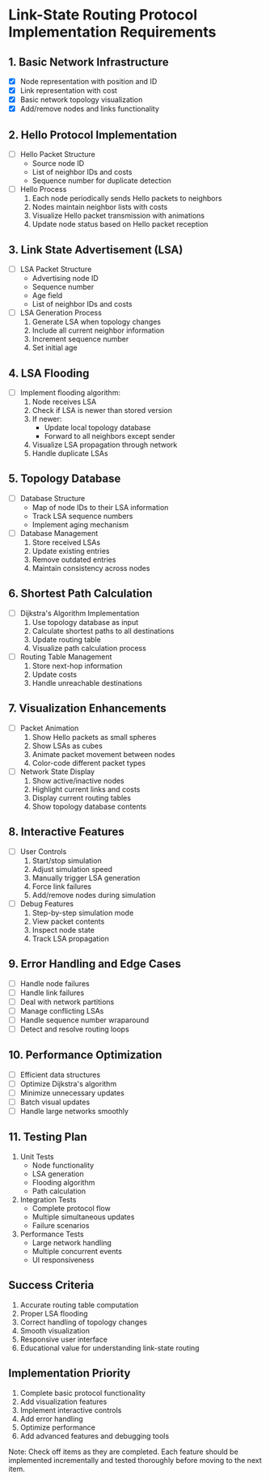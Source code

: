 # Link-State Routing Protocol Implementation Requirements

## 1. Basic Network Infrastructure
- [x] Node representation with position and ID
- [x] Link representation with cost
- [x] Basic network topology visualization
- [x] Add/remove nodes and links functionality

## 2. Hello Protocol Implementation
- [ ] Hello Packet Structure
  - Source node ID
  - List of neighbor IDs and costs
  - Sequence number for duplicate detection
- [ ] Hello Process
  1. Each node periodically sends Hello packets to neighbors
  2. Nodes maintain neighbor lists with costs
  3. Visualize Hello packet transmission with animations
  4. Update node status based on Hello packet reception

## 3. Link State Advertisement (LSA)
- [ ] LSA Packet Structure
  - Advertising node ID
  - Sequence number
  - Age field
  - List of neighbor IDs and costs
- [ ] LSA Generation Process
  1. Generate LSA when topology changes
  2. Include all current neighbor information
  3. Increment sequence number
  4. Set initial age

## 4. LSA Flooding
- [ ] Implement flooding algorithm:
  1. Node receives LSA
  2. Check if LSA is newer than stored version
  3. If newer:
     - Update local topology database
     - Forward to all neighbors except sender
  4. Visualize LSA propagation through network
  5. Handle duplicate LSAs

## 5. Topology Database
- [ ] Database Structure
  - Map of node IDs to their LSA information
  - Track LSA sequence numbers
  - Implement aging mechanism
- [ ] Database Management
  1. Store received LSAs
  2. Update existing entries
  3. Remove outdated entries
  4. Maintain consistency across nodes

## 6. Shortest Path Calculation
- [ ] Dijkstra's Algorithm Implementation
  1. Use topology database as input
  2. Calculate shortest paths to all destinations
  3. Update routing table
  4. Visualize path calculation process
- [ ] Routing Table Management
  1. Store next-hop information
  2. Update costs
  3. Handle unreachable destinations

## 7. Visualization Enhancements
- [ ] Packet Animation
  1. Show Hello packets as small spheres
  2. Show LSAs as cubes
  3. Animate packet movement between nodes
  4. Color-code different packet types
- [ ] Network State Display
  1. Show active/inactive nodes
  2. Highlight current links and costs
  3. Display current routing tables
  4. Show topology database contents

## 8. Interactive Features
- [ ] User Controls
  1. Start/stop simulation
  2. Adjust simulation speed
  3. Manually trigger LSA generation
  4. Force link failures
  5. Add/remove nodes during simulation
- [ ] Debug Features
  1. Step-by-step simulation mode
  2. View packet contents
  3. Inspect node state
  4. Track LSA propagation

## 9. Error Handling and Edge Cases
- [ ] Handle node failures
- [ ] Handle link failures
- [ ] Deal with network partitions
- [ ] Manage conflicting LSAs
- [ ] Handle sequence number wraparound
- [ ] Detect and resolve routing loops

## 10. Performance Optimization
- [ ] Efficient data structures
- [ ] Optimize Dijkstra's algorithm
- [ ] Minimize unnecessary updates
- [ ] Batch visual updates
- [ ] Handle large networks smoothly

## 11. Testing Plan
1. Unit Tests
   - Node functionality
   - LSA generation
   - Flooding algorithm
   - Path calculation
2. Integration Tests
   - Complete protocol flow
   - Multiple simultaneous updates
   - Failure scenarios
3. Performance Tests
   - Large network handling
   - Multiple concurrent events
   - UI responsiveness

## Success Criteria
1. Accurate routing table computation
2. Proper LSA flooding
3. Correct handling of topology changes
4. Smooth visualization
5. Responsive user interface
6. Educational value for understanding link-state routing

## Implementation Priority
1. Complete basic protocol functionality
2. Add visualization features
3. Implement interactive controls
4. Add error handling
5. Optimize performance
6. Add advanced features and debugging tools

Note: Check off items as they are completed. Each feature should be implemented incrementally and tested thoroughly before moving to the next item.
